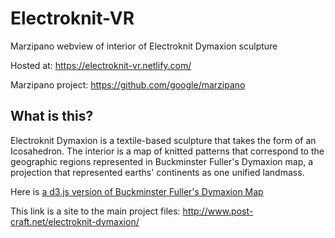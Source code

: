 # Electroknit-VR

Marzipano webview of interior of Electroknit Dymaxion sculpture

Hosted at:
https://electroknit-vr.netlify.com/


Marzipano project:
https://github.com/google/marzipano

## What is this? 
Electroknit Dymaxion is a textile-based sculpture that takes the form of an Icosahedron. The interior is a map of knitted patterns that correspond to the geographic regions represented in Buckminster Fuller's Dymaxion map, a projection that represented earths' continents as one unified landmass.

Here is [a d3.js version of Buckminster Fuller's Dymaxion Map](https://observablehq.com/@remyhunt/dymaxion-fuller-airocean-projection-d3-sketching)

This link is a site to the main project files:
http://www.post-craft.net/electroknit-dymaxion/


